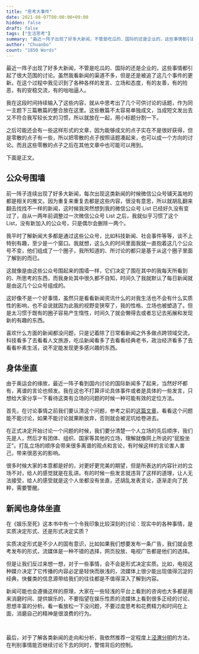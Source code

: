 ```yaml
---
title: "思考大事件"
date: 2021-08-07T00:00:00+09:00
hidden: false
draft: false
tags: ["生活思考"]
summary: "最近一阵子出现了好多大新闻，不管是吃瓜的、国际的还是企业的，这些事情都引起了很大范围的讨论。我在这段时间持续输入了这些内容，就从中思考出了几个可供讨论的关于新闻和事件讨论相关的话题。”"
author: "Chuanbo"
count: "1850 Words"
---
```


最近一阵子出现了好多大新闻，不管是吃瓜的、国际的还是企业的，这些事情都引起了很大范围的讨论。虽然我看新闻的渠道不多，但是还是被追了这几个事件的更新。在这个过程中我见识到了各种各样的发言、立场和态度，有的友善，有的险恶，有的安稳交流，有的咄咄逼人。

我在这段时间持续输入了这些内容，就从中思考出了几个可供讨论的话题，作为同一主题下三篇散篇的整合放在这里。这些散篇不太容易单独成文，当成短文发出去又不符合我写较长文的习惯，所以就放在一起，用小标题分割一下。

之后可能还会有一些这样形式的文章，因为能够成文的点子实在不是很好获得，但是零散的点子有一些，所以把零散的点子按照话题凑起来，也可以成一个方向的讨论。而且这些零散的点子之后在其他文章中也可能可以用到。

下面是正文。

## 公众号围墙

前一阵子连续出现了好多大新闻，每次出现这类新闻的时候微信公众号铺天盖地的都是相关的推文。因为重复来重复去都是这些内容，很没有意思，所以就胡乱翻来翻去找找不一样的新闻，这时候我突然想到我的微信公众号 List 已经好久没有变过了，自从一两年前调整过一次微信公众号 List 之后，我就似乎习惯了这个 List，没有新加入的公众号，只是偶尔会删除一两个。

我平时了解新闻大多都是通过这些公众号，比如科技新闻、社会事件等等，谈不上特别有趣，至少是一个窗口。我就想，这么久的时间里面我就一直抱着这几个公众号不变，他们组成了一个圈子，我所知道的、所讨论的都只是基于从这个圈子里面了解到的而已。

这就像是由这些公众号围起来的围墙一样，它们决定了围在其中的我每天所看到的、所思考的东西，而我身处其中很久都不自知，时间久了我就默认了每日新闻就是由这几个公众号组成的。

这好像不是一个好事情，虽然只是看看新闻资讯什么的对我生活也不会有什么实质性的影响，也不会说就因为此我的视野变狭窄了，我的性格、立场也被塑造了。但是太习惯于既有的圈子容易产生惰性，时间久了就会懒得去或者忘记去拓展和发现新的有趣的东西。

喜欢什么方面的新闻都没问题，只是记着除了日常看新闻之外多做点跨领域交流，科技看多了去看看人文旅游，吃瓜新闻看多了去看看经典老书，政治经济看多了去看看朴素生活，说不定能发现更多感兴趣的东西。

## 身体坐直

由于奥运会的缘故，最近一阵子看到国内讨论的国际新闻多了起来，当然好坏都有，离谱的言论也频发。我在这也不打算评论具体事件或者是具体的一些发言，只想给大家分享一下看待这类有立场的问题的时候一种可能有效的定位方法。

首先，在讨论事情之前我们要认清这个问题，参考之前的[这篇文章](https://timegg.top/posts/20210408-classify/)，看看这个问题能不能讨论，如果不能讨论就果断放弃，否则就会被泥坑给卷进去。

在正式决定开始讨论一个问题的时候，我们要分清楚一个人立场的先后顺序，我们先是人，然后才有团体、组织、国家等其他的立场，理解就像网上所说的“屁股坐正”。打乱立场的顺序会带来很多离谱的观点和言论，有时候这样的言论害人害己，带来很恶劣的影响。

很多时候大家的本意都是好的，对更好更完美的期望，但是所表达的内容针对的立场不对，给人的感觉就是在乱讲。有的时候一些发言就违背了这样的道理，让人无法接受，给人的感受就是这个人坐都没有坐直，还胡乱发表言论，逐渐走向了民粹，需要警醒。

## 新闻也身体坐直

在《娱乐至死》这本书中有一个令我印象比较深刻的讨论：现实中的各种事情，是实质决定形式、还是形式决定实质？

实质决定形式是不少人的固有意识，比如如果我们想要发布一条广告，我们就会思考发布的形式，流媒体是一种不错的选择，网页投放、电视广告都是他们的选择。

但是让我们反过来想一想，对于一些事情，会不会是形式决定实质。比如，电视这种媒介决定了它传播的内容必定是轻快而肤浅的，流媒体上很少能出现值得沉淀的经典，快餐类的信息源带给我们的往往都是不值得深入了解到内容。

新闻可能也会遵循这样的原理，大家在一些轻浅的平台上看到的咨询也大多都是用来消磨时间、提供娱乐的，不要指望在娱乐性质的流媒体上看到很多正经的讨论、思想丰富的分析。看一看放松一下没问题，不要过度思考和花费精力和时间在上面，消磨自己的精神是很浪费的行为。

<br>

最后，对于了解各类新闻的走向和分析，我依然推荐一定程度上[泾渭分明](https://timegg.top/posts/20210408-classify/)的方法，在判别事情能否继续讨论下去的同时，警惕背后的控制。